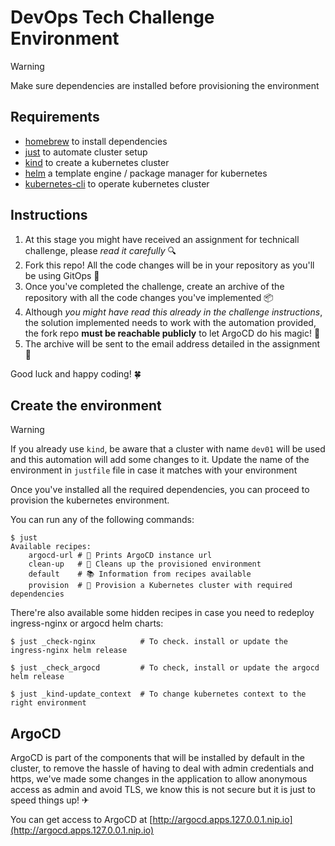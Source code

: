 # DevOps Tech Challenge Environment

> [!WARNING]
> Make sure dependencies are installed before provisioning the environment

## Requirements

- [homebrew](https://brew.sh/) to install dependencies
- [just](https://formulae.brew.sh/formula/just) to automate cluster setup
- [kind](https://formulae.brew.sh/formula/kind) to create a kubernetes cluster
- [helm](https://formulae.brew.sh/formula/helm) a template engine / package manager for kubernetes
- [kubernetes-cli](https://formulae.brew.sh/formula/kubernetes-cli) to operate kubernetes cluster

## Instructions

1. At this stage you might have received an assignment for technicall challenge, please *read it carefully* 🔍
2. Fork this repo! All the code changes will be in your repository as you'll be using GitOps 🧲
3. Once you've completed the challenge, create an archive of the repository with all the code changes you've implemented 📦
4. Although *you might have read this already in the challenge instructions*, the solution implemented needs to work with the automation provided, the fork repo **must be reachable publicly** to let ArgoCD do his magic! 🐙
5. The archive will be sent to the email address detailed in the assignment 📧

Good luck and happy coding! 🍀

## Create the environment

> [!WARNING]
> If you already use `kind`, be aware that a cluster with name `dev01` will be used and this automation will add some changes to it. Update the name of the environment in `justfile` file in case it matches with your environment


Once you've installed all the required dependencies, you can proceed to provision the kubernetes environment.

You can run any of the following commands:

```shell
$ just
Available recipes:
    argocd-url # 🐙 Prints ArgoCD instance url
    clean-up   # 🧻 Cleans up the provisioned environment
    default    # 📚 Information from recipes available
    provision  # 🚀 Provision a Kubernetes cluster with required dependencies
```

There're also available some hidden recipes in case you need to redeploy ingress-nginx or argocd helm charts:

```shell
$ just _check-nginx          # To check. install or update the ingress-nginx helm release

$ just _check_argocd         # To check, install or update the argocd helm release

$ just _kind-update_context  # To change kubernetes context to the right environment
```

## ArgoCD

ArgoCD is part of the components that will be installed by default in the cluster, to remove the hassle of having to deal with admin credentials and https, we've made some changes in the application to allow anonymous access as admin and avoid TLS, we know this is not secure but it is just to speed things up! ✈

You can get access to ArgoCD at [http://argocd.apps.127.0.0.1.nip.io](http://argocd.apps.127.0.0.1.nip.io)
